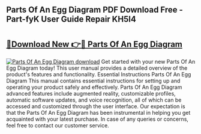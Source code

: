 ## Parts Of An Egg Diagram PDF Download Free - Part-fyK User Guide Repair KH5l4

# <h2><a href="http://dfqkt34.blite.top/?on=Parts+Of+An+Egg+Diagram">🔗Download New 👉🔴 Parts Of An Egg Diagram</a></h2>

[![Parts Of An Egg Diagram download](https://i.imgur.com/lujVjoI.png)](http://dfqkt34.blite.top/?on=Parts+Of+An+Egg+Diagram)
Get started with your new Parts Of An Egg Diagram today! This user manual provides a detailed overview of the product's features and functionality. Essential Instructions Parts Of An Egg Diagram This manual contains essential instructions for setting up and operating your product safely and effectively. Parts Of An Egg Diagram advanced features include augmented reality, customizable profiles, automatic software updates, and voice recognition, all of which can be accessed and customized through the user interface. Our expectation is that the Parts Of An Egg Diagram has been instrumental in helping you get acquainted with your latest purchase. In case of any queries or concerns, feel free to contact our customer service.
